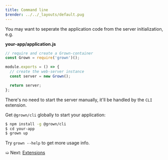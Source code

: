 ```yaml
---
title: Command line
$render: ../../_layouts/default.pug
---
```


You may want to seperate the application code from the server initialization, e.g.

**your-app/application.js**

```js
// require and create a Grown-container
const Grown = require('grown')();

module.exports = () => {
  // create the web-server instance
  const server = new Grown();

  return server;
};
```

There's no need to start the server manually, it'll be handled by the `CLI` extension.

Get `@grown/cli` globally to start your application:

```bash
$ npm install -g @grown/cli
$ cd your-app
$ grown up
```

Try `grown --help` to get more usage info.

➯ Next: [Extensions](./docs/extensions)
